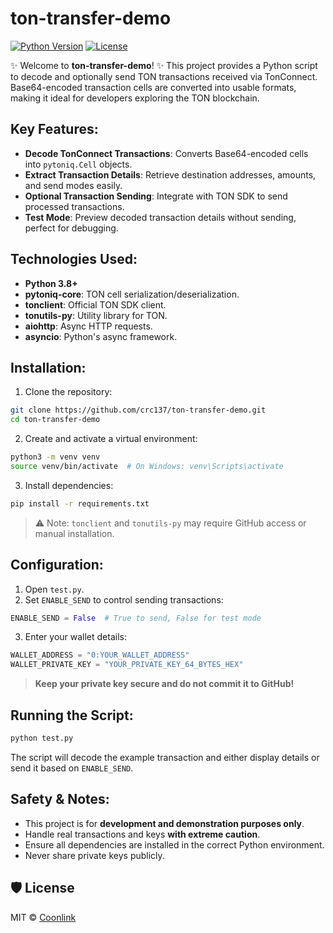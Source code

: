 # ton-transfer-demo

[![Python Version](https://img.shields.io/badge/python-3.8%2B-blue)](https://www.python.org/)  [![License](https://img.shields.io/badge/license-MIT-green)](LICENSE)

✨ Welcome to **ton-transfer-demo**! ✨ This project provides a Python script to decode and optionally send TON transactions received via TonConnect. Base64-encoded transaction cells are converted into usable formats, making it ideal for developers exploring the TON blockchain.

## Key Features:

*  **Decode TonConnect Transactions**: Converts Base64-encoded cells into `pytoniq.Cell` objects.
*  **Extract Transaction Details**: Retrieve destination addresses, amounts, and send modes easily.
*  **Optional Transaction Sending**: Integrate with TON SDK to send processed transactions.
*  **Test Mode**: Preview decoded transaction details without sending, perfect for debugging.

## Technologies Used:

* **Python 3.8+**
* **pytoniq-core**: TON cell serialization/deserialization.
* **tonclient**: Official TON SDK client.
* **tonutils-py**: Utility library for TON.
* **aiohttp**: Async HTTP requests.
* **asyncio**: Python's async framework.

## Installation:

1. Clone the repository:

```bash
git clone https://github.com/crc137/ton-transfer-demo.git
cd ton-transfer-demo
```

2. Create and activate a virtual environment:

```bash
python3 -m venv venv
source venv/bin/activate  # On Windows: venv\Scripts\activate
```

3. Install dependencies:

```bash
pip install -r requirements.txt
```

> ⚠ Note: `tonclient` and `tonutils-py` may require GitHub access or manual installation.

## Configuration:

1. Open `test.py`.
2. Set `ENABLE_SEND` to control sending transactions:

```python
ENABLE_SEND = False  # True to send, False for test mode
```

3. Enter your wallet details:

```python
WALLET_ADDRESS = "0:YOUR_WALLET_ADDRESS"
WALLET_PRIVATE_KEY = "YOUR_PRIVATE_KEY_64_BYTES_HEX"
```

> **Keep your private key secure and do not commit it to GitHub!**

## Running the Script:

```bash
python test.py
```

The script will decode the example transaction and either display details or send it based on `ENABLE_SEND`.

## Safety & Notes:

* This project is for **development and demonstration purposes only**.
* Handle real transactions and keys **with extreme caution**.
* Ensure all dependencies are installed in the correct Python environment.
* Never share private keys publicly.

## 🛡 License
MIT © [Coonlink](https://coonlink.com)
